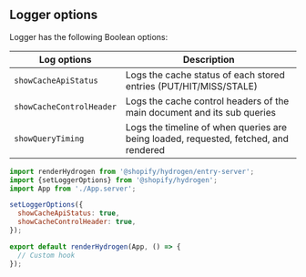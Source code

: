 ## Logger options

Logger has the following Boolean options:

| Log options              | Description                                                                          |
| ------------------------ | ------------------------------------------------------------------------------------ |
| `showCacheApiStatus`     | Logs the cache status of each stored entries (PUT/HIT/MISS/STALE)                    |
| `showCacheControlHeader` | Logs the cache control headers of the main document and its sub queries              |
| `showQueryTiming`        | Logs the timeline of when queries are being loaded, requested, fetched, and rendered |

```js
import renderHydrogen from '@shopify/hydrogen/entry-server';
import {setLoggerOptions} from '@shopify/hydrogen';
import App from './App.server';

setLoggerOptions({
  showCacheApiStatus: true,
  showCacheControlHeader: true,
});

export default renderHydrogen(App, () => {
  // Custom hook
});
```
